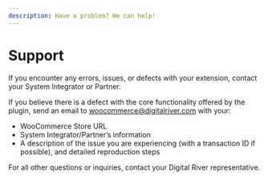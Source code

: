 ```yaml
---
description: Have a problem? We can help!
---
```


# Support

If you encounter any errors, issues, or defects with your extension, contact your System Integrator or Partner.

If you believe there is a defect with the core functionality offered by the plugin, send an email to [woocommerce@digitalriver.com](mailto:woocommerce@digitalriver.com) with your:

* WooCommerce Store URL
* System Integrator/Partner’s information
* A description of the issue you are experiencing (with a transaction ID if possible), and detailed reproduction steps

For all other questions or inquiries, contact your Digital River representative.


